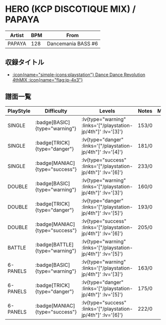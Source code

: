 # HERO (KCP DISCOTIQUE MIX) / PAPAYA

|Artist|BPM|From|
|------|---|----|
|PAPAYA|128|Dancemania BASS #6|

## 収録タイトル

- [ :icon{name="simple-icons:playstation"} Dance Dance Revolution 4thMIX :icon{name="flag:jp-4x3"} ](/playstation-jp/4th)

## 譜面一覧

|PlayStyle|Difficulty|Levels|Notes|Movie|
|---------|----------|------|-----|-----|
|SINGLE| :badge[BASIC]{type="warning"} | :lv{type="warning" :links='["/playstation-jp/4th"]' :lv='[3]'} |153/0||
|SINGLE| :badge[TRICK]{type="danger"} | :lv{type="danger" :links='["/playstation-jp/4th"]' :lv='[4]'} |181/0||
|SINGLE| :badge[MANIAC]{type="success"} | :lv{type="success" :links='["/playstation-jp/4th"]' :lv='[6]'} |233/0||
|DOUBLE| :badge[BASIC]{type="warning"} | :lv{type="warning" :links='["/playstation-jp/4th"]' :lv='[3]'} |160/0||
|DOUBLE| :badge[TRICK]{type="danger"} | :lv{type="danger" :links='["/playstation-jp/4th"]' :lv='[5]'} |193/0||
|DOUBLE| :badge[MANIAC]{type="success"} | :lv{type="success" :links='["/playstation-jp/4th"]' :lv='[6]'} |205/0||
|BATTLE| :badge[BATTLE]{type="warning"} | :lv{type="warning" :links='["/playstation-jp/4th"]' :lv='[5]'} |||
|6-PANELS| :badge[BASIC]{type="warning"} | :lv{type="warning" :links='["/playstation-jp/4th"]' :lv='[3]'} |163/0||
|6-PANELS| :badge[TRICK]{type="danger"} | :lv{type="danger" :links='["/playstation-jp/4th"]' :lv='[5]'} |175/0||
|6-PANELS| :badge[MANIAC]{type="success"} | :lv{type="success" :links='["/playstation-jp/4th"]' :lv='[6]'} |222/0||
